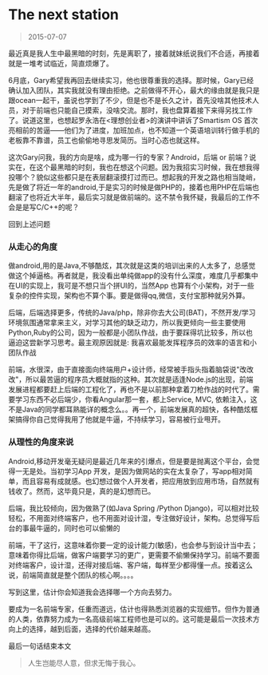 The next station
==================
> 2015-07-07

最近真是我人生中最黑暗的时刻，先是离职了，接着就妹纸说我们不合适，再接着就是一堆考试临近，简直烦爆了。

6月底，Gary希望我再回去继续实习，他也很尊重我的选择。那时候，Gary已经确认加入团队，其实我就没有理由拒绝。之前做得不开心，最大的缘由就是我只是跟ocean一起干，虽说也学到了不少，但是也不是长久之计，首先没啥其他技术人员，对于前端也只能自己摸索，没啥交流。那时，我也盘算着接下来得另找工作了。说道这里，也想起罗永浩在<理想创业者>的演讲中讲诉了Smartism OS 首次亮相前的苦逼——他们为了进度，加班加点，也不知道一个英语培训转行做手机的老板靠不靠谱，员工也偷偷地寻思发简历。当时心态也就这样。

这次Gary问我，我的方向是啥，成为哪一行的专家？Android，后端 or 前端？说实在，在这个最黑暗的时刻，我也在想这个问题。因为我招实习时候，我在想我得投哪个？貌似这些都只是在表层翻滚摸打过而已。想起我的开发之路也相当陡峭，先是做了将近一年的android,于是实习的时候是做PHP的，接着也用PHP在后端也翻滚了也将近大半年，最后实习就是做前端的。这不禁令我怀疑，我最后的工作不会是是写C/C++的呢？

回到上述问题

### 从走心的角度

做android,用的是Java,不够酷炫，其次就是这类的培训出来的人太多了，总感觉做这个掉逼格。再者就是，我没看出单纯做app的没有什么深度，难度几乎都集中在UI的实现上，我可是不想只当个拼UI的，当然App 也算有个小架构，对于一些复杂的控件实现，架构也不算个事。要是做得qq,微信，支付宝那种就另外算。

后端，后端选择更多，传统的Java/php，除非你去大公司(BAT)，不然开发/学习环境氛围通常拿来主义，对学习其他的缺乏动力，所以我更倾向一些主要使用Python,Ruby的公司，因为一般都是小团队作战，由于要踩得坑比较多，所以也逼迫这尝新学习思考。最主观原因就是: 我喜欢最能发挥程序员的效率的语言和小团队作战

前端，水很深，由于直接面向终端用户+设计师，经常被手指头指着脑袋说"改改改"，所以最苦逼的程序员大概就指的这种。其次就是适逢Node.js的出现，前端发展进程都要赶上后端的工程化了，再也不是以前那种拿着刀枪作战的时代了。需要学习东西不必后端少，你看Angular那一套，都上Service, MVC, 依赖注入，这不是Java的同学都耳熟能详的概念么。。再一个，前端发展真的超快，各种酷炫框架搞得你自己觉得我用了他就是牛逼，不持续学习，容易被行业甩开。

### 从理性的角度来说

Android,移动开发毫无疑问是最近几年来的引爆点，但是要是抛离这个平台，会觉得一无是处。当初学习App 开发，是因为做网站的实在太复杂了，写app相对简单，而且容易有成就感。也幻想过做个人开发者，把应用放到应用市场，自然就有钱收了。然而，这毕竟只是，真的是幻想而已。

后端，我比较倾向，因为做熟了(如Java Spring /Python Django)，可以相对比较轻松，不用面对终端客户，也不用面对设计湿，专注做好设计，架构。总觉得写后台的事最牛逼的，同时也可以偷懒的

前端，干了这行，这意味着你要一定的设计能力(敏感)，也会参与到设计当中去；意味着你得比后端，做客户端要学习的更广，更需要不偷懒保持学习。前端不要面对终端客户，设计湿，还得对接后端、客户端，每样至少都得懂一点。按着这么说，前端简直就是整个团队的核心啊。。。。

写到这里，估计你会知道我会选择哪一个方向去努力。

要成为一名前端专家，任重而道远，估计也得熟悉浏览器的实现细节。但作为普通的人类，依靠努力成为一名高级前端工程师也是可以的。这可能是最后一次技术方向上的选择，越到后面，选择的代价越来越高。

最后一句话结束本文
> 人生岂能尽人意，但求无悔于我心。

